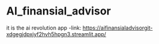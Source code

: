 # AI_finansial_advisor
it is the ai revolution 
app -link:  https://aifinansialadvisorgit-xdgegjdpxjyf2hvh5hpgn3.streamlit.app/
